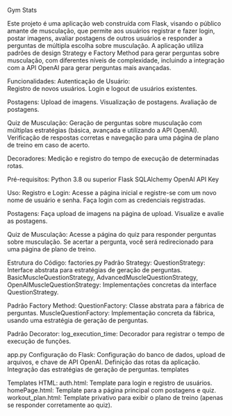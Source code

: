 Gym Stats

Este projeto é uma aplicação web construída com Flask, visando o público amante de musculação, que permite aos usuários registrar e fazer login, postar imagens, avaliar postagens de outros usuários e responder a perguntas de múltipla escolha sobre musculação. A aplicação utiliza padrões de design Strategy e Factory Method para gerar perguntas sobre musculação, com diferentes níveis de complexidade, incluindo a integração com a API OpenAI para gerar perguntas mais avançadas.

Funcionalidades:
  Autenticação de Usuário:  
    Registro de novos usuários.
    Login e logout de usuários existentes.

 Postagens:
   Upload de imagens.
    Visualização de postagens.
    Avaliação de postagens.

 Quiz de Musculação:
   Geração de perguntas sobre musculação com múltiplas estratégias (básica, avançada e utilizando a API OpenAI).
   Verificação de respostas corretas e navegação para uma página de plano de treino em caso de acerto.

 Decoradores:
   Medição e registro do tempo de execução de determinadas rotas.

Pré-requisitos:
   Python 3.8 ou superior
   Flask
   SQLAlchemy
   OpenAI API Key
   
Uso:
  Registro e Login:
    Acesse a página inicial e registre-se com um novo nome de usuário e senha.
    Faça login com as credenciais registradas.
    
Postagens:
  Faça upload de imagens na página de upload.
  Visualize e avalie as postagens.
  
Quiz de Musculação:
  Acesse a página do quiz para responder perguntas sobre musculação.
  Se acertar a pergunta, você será redirecionado para uma página de plano de treino.
  
Estrutura do Código:
factories.py
  Padrão Strategy:
    QuestionStrategy: Interface abstrata para estratégias de geração de perguntas.
    BasicMuscleQuestionStrategy, AdvancedMuscleQuestionStrategy, OpenAIMuscleQuestionStrategy: Implementações concretas da interface QuestionStrategy.

  Padrão Factory Method:
    QuestionFactory: Classe abstrata para a fábrica de perguntas.
    MuscleQuestionFactory: Implementação concreta da fábrica, usando uma estratégia de geração de perguntas.
  
  Padrão Decorator:
    log_execution_time: Decorador para registrar o tempo de execução de funções.
    
app.py
  Configuração do Flask:
  Configuração do banco de dados, upload de arquivos, e chave de API OpenAI.
  Definição das rotas da aplicação.
  Integração das estratégias de geração de perguntas.
  templates
  
Templates HTML:
  auth.html: Template para login e registro de usuários.
  homePage.html: Template para a página principal com postagens e quiz.
  workout_plan.html: Template privativo para exibir o plano de treino (apenas se responder corretamente ao quiz).
